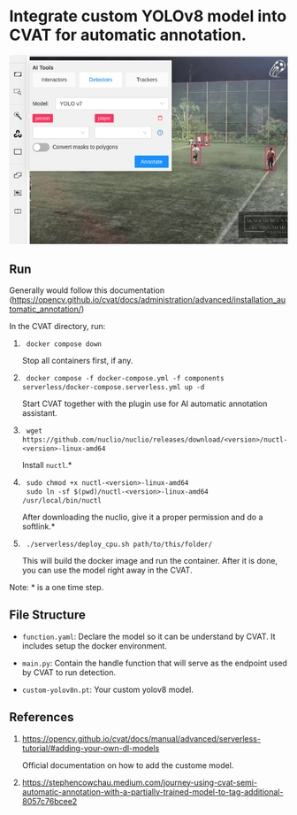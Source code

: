 # Integrate custom YOLOv8 model into CVAT for automatic annotation.

![screenshot](screenshot.png)

## Run

Generally would follow this documentation (https://opencv.github.io/cvat/docs/administration/advanced/installation_automatic_annotation/)

In the CVAT directory, run:

1. ```
	docker compose down
	```

	Stop all containers first, if any.

1. ```
	docker compose -f docker-compose.yml -f components serverless/docker-compose.serverless.yml up -d
	```

	Start CVAT together with the plugin use for AI automatic annotation assistant.

1. ```
	wget https://github.com/nuclio/nuclio/releases/download/<version>/nuctl-<version>-linux-amd64
	```
	Install `nuctl`.*

1. ```
	sudo chmod +x nuctl-<version>-linux-amd64
	sudo ln -sf $(pwd)/nuctl-<version>-linux-amd64 /usr/local/bin/nuctl
	```

	After downloading the nuclio, give it a proper permission and do a softlink.*

1. ```
	./serverless/deploy_cpu.sh path/to/this/folder/
	```

	This will build the docker image and run the container. After it is done, you can use the model right away in the CVAT.

Note: * is a one time step.

## File Structure

- `function.yaml`: Declare the model so it can be understand by CVAT. It includes setup the docker environment.

- `main.py`: Contain the handle function that will serve as the endpoint used by CVAT to run detection.

- `custom-yolov8n.pt`: Your custom yolov8 model.

## References

1. https://opencv.github.io/cvat/docs/manual/advanced/serverless-tutorial/#adding-your-own-dl-models

	Official documentation on how to add the custome model.

1. https://stephencowchau.medium.com/journey-using-cvat-semi-automatic-annotation-with-a-partially-trained-model-to-tag-additional-8057c76bcee2